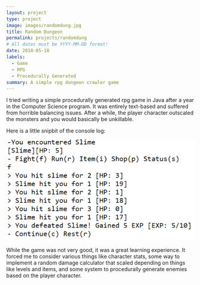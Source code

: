 ```yaml
---
layout: project
type: project
image: images/randomdung.jpg
title: Random Dungeon
permalink: projects/randomdung
# All dates must be YYYY-MM-DD format!
date: 2018-05-18
labels:
  - Game
  - RPG
  - Procedurally Generated
summary: A simple rpg dungeon crawler game
---
```


I tried writing a simple procedurally generated rpg game in Java after a year in the Computer Science program. It was entirely text-based and suffered from horrible balancing issues. After a while, the player character outscaled the monsters and you would basically be unkillable.

Here is a little snipbit of the console log:

<div class="ui small rounded images">
  <img class="ui image" src="../images/randomdung-log.jpg">
</div>

While the game was not very good, it was a great learning experience. It forced me to consider various things like character stats, some way to implement a random damage calculator that scaled depending on things like levels and items, and some system to procedurally generate enemies based on the player character.
